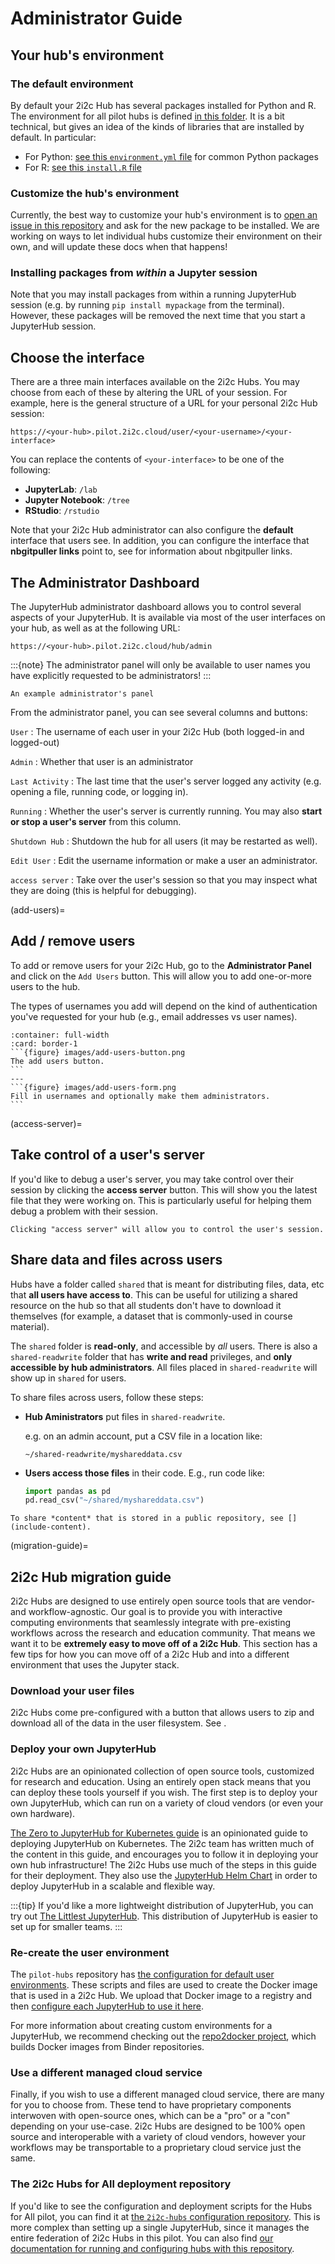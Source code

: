 # Administrator Guide

## Your hub's environment

### The default environment

By default your 2i2c Hub has several packages installed for Python and R. The environment for all pilot hubs is defined [in this folder](https://github.com/2i2c-org/pilot-hubs/tree/master/images/user). It is a bit technical, but gives an idea of the kinds of libraries that are installed by default. In particular:

- For Python: [see this `environment.yml` file](https://github.com/2i2c-org/pilot-hubs/tree/master/images/user/environment.yml) for common Python packages
- For R: [see this `install.R` file](https://github.com/2i2c-org/pilot-hubs/tree/master/images/user/install.R)

### Customize the hub's environment

Currently, the best way to customize your hub's environment is to [open an issue in this repository](https://github.com/2i2c-org/pilot/issues/new?labels=enhancement&template=tech-request.md) and ask for the new package to be installed. We are working on ways to let individual hubs customize their environment on their own, and will update these docs when that happens!

### Installing packages from *within* a Jupyter session

Note that you may install packages from within a running JupyterHub session (e.g. by running `pip install mypackage` from the terminal). However, these packages will be removed the next time that you start a JupyterHub session.

## Choose the interface

There are a three main interfaces available on the 2i2c Hubs. You may choose from each of these by altering the URL of your session. For example, here is the general structure of a URL for your personal 2i2c Hub session:

```
https://<your-hub>.pilot.2i2c.cloud/user/<your-username>/<your-interface>
```

You can replace the contents of `<your-interface>` to be one of the following:

- **JupyterLab**: `/lab`
- **Jupyter Notebook**: `/tree`
- **RStudio**: `/rstudio`

Note that your 2i2c Hub administrator can also configure the **default** interface that users see. In addition, you can configure the interface that **nbgitpuller links** point to, see [](include-content) for information about nbgitpuller links.

## The Administrator Dashboard

The JupyterHub administrator dashboard allows you to control several aspects of your JupyterHub. It is available via most of the user interfaces on your hub, as well as at the following URL:

```
https://<your-hub>.pilot.2i2c.cloud/hub/admin
```

:::{note}
The administrator panel will only be available to user names you have explicitly requested to be administrators!
:::

```{figure} images/admin-panel.png
An example administrator's panel
```

From the administrator panel, you can see several columns and buttons:

`User`
: The username of each user in your 2i2c Hub (both logged-in and logged-out)

`Admin`
: Whether that user is an administrator

`Last Activity`
: The last time that the user's server logged any activity (e.g. opening a file, running code, or logging in).

`Running`
: Whether the user's server is currently running. You may also **start or stop a user's server** from this column.

`Shutdown Hub`
: Shutdown the hub for all users (it may be restarted as well).

`Edit User`
: Edit the username information or make a user an administrator.

`access server`
: Take over the user's session so that you may inspect what they are doing (this is helpful for debugging).

(add-users)=
## Add / remove users

To add or remove users for your 2i2c Hub, go to the **Administrator Panel** and click on the `Add Users` button. This will allow you to add one-or-more users to the hub.

The types of usernames you add will depend on the kind of authentication you've requested for your hub (e.g., email addresses vs user names).

````{panels}
:container: full-width
:card: border-1
```{figure} images/add-users-button.png
The add users button.
```
---
```{figure} images/add-users-form.png
Fill in usernames and optionally make them administrators.
```
````

(access-server)=
## Take control of a user's server

If you'd like to debug a user's server, you may take control over their session by clicking the **access server** button. This will show you the latest file that they were working on. This is particularly useful for helping them debug a problem with their session.

```{figure} images/access-server.png
Clicking "access server" will allow you to control the user's session.
```

## Share data and files across users

Hubs have a folder called `shared` that is meant for distributing files, data, etc that **all users have access to**. This can be useful for utilizing a shared resource on the hub so that all students don't have to download it themselves (for example, a dataset that is commonly-used in course material).

The `shared` folder is **read-only**, and accessible by *all* users. There is also a `shared-readwrite` folder that has **write and read** privileges, and **only accessible by hub administrators**. All files placed in `shared-readwrite` will show up in `shared` for users.

To share files across users, follow these steps:

- **Hub Aministrators** put files in `shared-readwrite`.

  e.g. on an admin account, put a CSV file in a location like:

  ```
  ~/shared-readwrite/myshareddata.csv
  ```
- **Users access those files** in their code. E.g., run code like:

  ```python
  import pandas as pd
  pd.read_csv("~/shared/myshareddata.csv")
  ```

```{seealso}
To share *content* that is stored in a public repository, see [](include-content).
```

(migration-guide)=
## 2i2c Hub migration guide

2i2c Hubs are designed to use entirely open source tools that are vendor- and workflow-agnostic. Our goal is to provide you with interactive computing environments that seamlessly integrate with pre-existing workflows across the research and education community. That means we want it to be **extremely easy to move off of a 2i2c Hub**. This section has a few tips for how you can move off of a 2i2c Hub and into a different environment that uses the Jupyter stack.

### Download your user files

2i2c Hubs come pre-configured with a button that allows users to zip and download all of the data in the user filesystem. See [](download-user-files).

### Deploy your own JupyterHub

2i2c Hubs are an opinionated collection of open source tools, customized for research and education. Using an entirely open stack means that you can deploy these tools yourself if you wish. The first step is to deploy your own JupyterHub, which can run on a variety of cloud vendors (or even your own hardware).

[The Zero to JupyterHub for Kubernetes guide](https://z2jh.jupyter.org) is an opinionated guide to deploying JupyterHub on Kubernetes. The 2i2c team has written much of the content in this guide, and encourages you to follow it in deploying your own hub infrastructure! The 2i2c Hubs use much of the steps in this guide for their deployment. They also use the [JupyterHub Helm Chart](https://github.com/jupyterhub/helm-chart) in order to deploy JupyterHub in a scalable and flexible way.

:::{tip}
If you'd like a more lightweight distribution of JupyterHub, you can try out  [The Littlest JupyterHub](https://tljh.jupyter.org). This distribution of JupyterHub is easier to set up for smaller teams.
:::

### Re-create the user environment

The `pilot-hubs` repository has [the configuration for default user environments](https://github.com/2i2c-org/pilot-hubs/tree/master/images/user). These scripts and files are used to create the Docker image that is used in a 2i2c Hub. We upload that Docker image to a registry and then [configure each JupyterHub to use it here](https://github.com/2i2c-org/pilot-hubs/blob/master/hub/values.yaml#L85).

For more information about creating custom environments for a JupyterHub, we recommend checking out the [repo2docker project](https://repo2docker.readthedocs.io/), which builds Docker images from Binder repositories.

### Use a different managed cloud service

Finally, if you wish to use a different managed cloud service, there are many for you to choose from. These tend to have proprietary components interwoven with open-source ones, which can be a "pro" or a "con" depending on your use-case. 2i2c Hubs are designed to be 100% open source and interoperable with a variety of cloud vendors, however your workflows may be transportable to a proprietary cloud service just the same.

### The 2i2c Hubs for All deployment repository

If you'd like to see the configuration and deployment scripts for the Hubs for All pilot, you can find it at [the `2i2c-hubs` configuration repository](https://github.com/2i2c-org/pilot-hubs). This is more complex than setting up a single JupyterHub, since it manages the entire federation of 2i2c Hubs in this pilot. You can also find [our documentation for running and configuring hubs with this repository](https://2i2c.org/pilot-hubs/).
